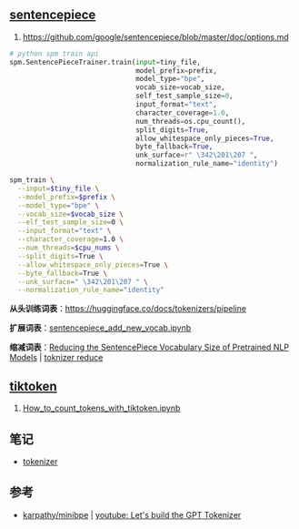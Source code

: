 ## [sentencepiece](https://github.com/google/sentencepiece) 
1. https://github.com/google/sentencepiece/blob/master/doc/options.md
```python
# python spm train api
spm.SentencePieceTrainer.train(input=tiny_file,
                               model_prefix=prefix,
                               model_type="bpe",
                               vocab_size=vocab_size,
                               self_test_sample_size=0,
                               input_format="text",
                               character_coverage=1.0,
                               num_threads=os.cpu_count(),
                               split_digits=True,
                               allow_whitespace_only_pieces=True,
                               byte_fallback=True,
                               unk_surface=r" \342\201\207 ",
                               normalization_rule_name="identity")
```
```bash
spm_train \
  --input=$tiny_file \
  --model_prefix=$prefix \
  --model_type="bpe" \
  --vocab_size=$vocab_size \
  --elf_test_sample_size=0 \
  --input_format="text" \
  --character_coverage=1.0 \
  --num_threads=$cpu_nums \
  --split_digits=True \
  --allow_whitespace_only_pieces=True \
  --byte_fallback=True \
  --unk_surface=" \342\201\207 " \
  --normalization_rule_name="identity"

```

**从头训练词表**：https://huggingface.co/docs/tokenizers/pipeline

**扩展词表**：[sentencepiece_add_new_vocab.ipynb](https://github.com/google/sentencepiece/blob/9cf136582d9cce492ba5a0cfb775f9e777fe07ea/python/add_new_vocab.ipynb)

**缩减词表**：[Reducing the SentencePiece Vocabulary Size of Pretrained NLP Models](https://blog.ceshine.net/post/trim-down-sentencepiece-vocabulary/) | [toknizer reduce](https://github.com/ceshine/finetuning-t5/blob/8d4db99e11c0356db7c4535e9caaae723f656a51/notebooks/Manipulate%20Sentencepiece%20Vocabulary.ipynb)



## [tiktoken](https://github.com/openai/tiktoken)

1. [How_to_count_tokens_with_tiktoken.ipynb](https://github.com/openai/openai-cookbook/blob/main/examples/How_to_count_tokens_with_tiktoken.ipynb)


## 笔记
- [tokenizer](https://colab.research.google.com/drive/1xCAFx7xuXcVaYPNgCHHGLCmvvR2F-SJu?usp=sharing)

## 参考
- [karpathy/minibpe](https://github.com/karpathy/minbpe) | [youtube: Let's build the GPT Tokenizer](https://www.youtube.com/watch?v=zduSFxRajkE)